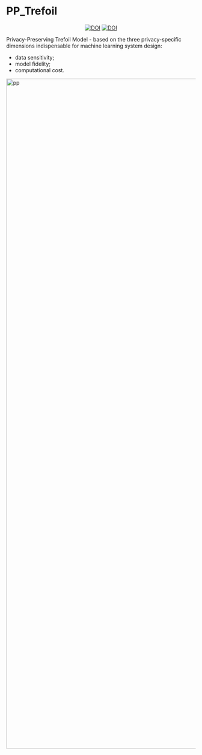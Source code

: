 # PP_Trefoil

<p align="center">
  <a href="https://zenodo.org/doi/10.5281/zenodo.10391786"><img src="https://img.shields.io/badge/DOI-10.5281/zenodo.10391786-blue" alt="DOI"></a>
  <a href="https://doi.org/10.1007/978-981-16-8866-9_18"><img src="https://img.shields.io/badge/DOI-10.1007/978.981.16.8866.9_18-blue" alt="DOI"></a>
</p>

Privacy-Preserving Trefoil Model - based on the three privacy-specific dimensions indispensable for machine learning system design:
  - data sensitivity;
  - model fidelity;
  - computational cost.

<img width="1782" alt="pp" src="https://user-images.githubusercontent.com/69745175/118860914-97934f00-b8e4-11eb-9ebc-dfc7dbc1e975.png">
